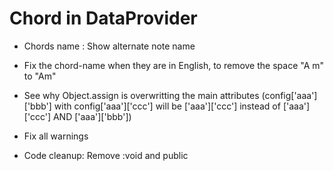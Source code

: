 Chord in DataProvider
=====================

* Chords name : Show alternate note name

* Fix the chord-name when they are in English, to remove the space "A m" to "Am"

* See why Object.assign is overwritting the main attributes (config['aaa']['bbb'] with config['aaa']['ccc'] will be ['aaa']['ccc'] instead of ['aaa']['ccc'] AND ['aaa']['bbb'])

* Fix all warnings

* Code cleanup: Remove :void and public
